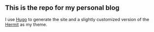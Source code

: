 ## This is the repo for my personal blog

I use [Hugo](https://gohugo.io/) to generate the site
and a slightly customized version of the [Hermit](https://github.com/Track3/hermit)
as my theme.

